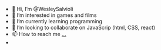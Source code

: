 - 👋 Hi, I’m @WesleySalvioli
- 👀 I’m interested in games and films
- 🌱 I’m currently learning programming
- 💞️ I’m looking to collaborate on JavaScrip (html, CSS, react)
- 📫 How to reach me [...](https://www.linkedin.com/in/wesley-salvioli-57670a1ba/)
- 
